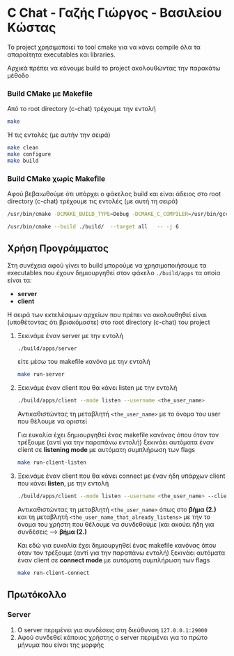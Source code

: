# C Chat - Γαζής Γιώργος - Βασιλείου Κώστας

Το project χρησιμοποιεί το tool cmake για να κάνει compile
όλα τα απαραίτητα executables και libraries.

Αρχικά πρέπει να κάνουμε build το project ακολουθώντας την
παρακάτω μέθοδο

### Build CMake με Makefile

Από το root directory (c-chat) τρέχουμε την εντολή
```bash
make
```
Ή τις εντολές (με αυτήν την σειρά)
```bash
make clean
make configure
make build
```

### Build CMake χωρίς Makefile

Aφού βεβαιωθούμε ότι υπάρχει ο φάκελος build και είναι άδειος στο
root directory (c-chat) τρέχουμε τις εντολές (με αυτή τη σειρά) 

```bash
/usr/bin/cmake -DCMAKE_BUILD_TYPE=Debug -DCMAKE_C_COMPILER=/usr/bin/gcc -G "Unix Makefiles" -S . -B build/

/usr/bin/cmake --build ./build/  --target all   -- -j 6
```

## Χρήση Προγράμματος

Στη συνέχεια αφού γίνει το build μπορούμε να χρησιμοποιήσουμε τα executables που
έχουν δημιουργηθεί στον φάκελο `./build/apps` τα οποία είναι τα:

- **server**
- **client**

Η σειρά των εκτελέσιμων αρχείων που πρέπει να ακολουθηθεί είναι (υποθέτοντας ότι βρισκόμαστε)
στο root directory (c-chat) του project

1. Ξεκινάμε έναν server με την εντολή 
    ```bash
   ./build/apps/server 
   ```
   είτε μέσω του makefile κανόνα με την εντολή
    ```bash
   make run-server 
   ```
2. Ξεκινάμε έναν client που θα κάνει listen με την εντολή
    ```bash
   ./build/apps/client --mode listen --username <the_user_name>
   ```
    Αντικαθιστώντας τη μεταβλητή `<the_user_name>` με το όνομα του
    user που θέλουμε να οριστεί
    
    Για ευκολία έχει δημιουργηθεί ένας makefile κανόνας
    όπου όταν τον τρέξουμε (αντί για την παραπάνω εντολή)
    ξεκινάει αυτόματα έναν client σε **listening mode**
    με αυτόματη συμπλήρωση των flags
    ```bash
   make run-client-listen
   ```
3. Ξεκινάμε έναν client που θα κάνει connect με έναν ήδη υπάρχων 
   client που κάνει **listen**, με την εντολή
    ```bash
   ./build/apps/client --mode listen --username <the_user_name> --client-username <the_user_name_that_already_listens>
   ```
    Αντικαθιστώντας τη μεταβλητή `<the_user_name>` όπως στο **βήμα (2.)** και 
    τη μεταβλητή `<the_user_name_that_already_listens>` με την το όνομα του χρήστη
    που θέλουμε να συνδεθούμε (και ακούει ήδη για συνδέσεις --> **βήμα (2.)**
    
    Και εδώ για ευκολία έχει δημιουργηθεί ένας makefile κανόνας
    όπου όταν τον τρέξουμε (αντί για την παραπάνω εντολή)
    ξεκινάει αυτόματα έναν client σε **connect mode**
    με αυτόματη συμπλήρωση των flags
    ```bash
   make run-client-connect
   ```

## Πρωτόκολλο

### Server

1. O server περιμένει για συνδέσεις στη διεύθυνση `127.0.0.1:29000`
2. Αφού συνδεθεί κάποιος χρήστης ο server περιμένει για το πρώτο μήνυμα που είναι της μορφής
    